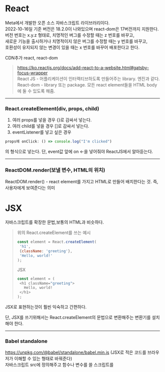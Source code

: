 # React
Meta에서 개발한 오픈 소스 자바스크립트 라이브러리이다.  
2022-10-16일 기준 버전은 18.2.0이 나와있으며 react-dom은 17버전까지 지원한다.  
버전 번호는 x.y.z 형태로, 치명적인 버그를 수정할 때는 z 번호를 바꾸고,  
새로운 기능을 출시하거나 치명적이지 않은 버그를 수정할 때는 y 번호를 바꾸고,  
호환성이 유지되지 않는 변경이 있을 때는 x 번호를 바꾸어 배포한다고 한다.  

CDN추가 react, react-dom  
> https://ko.reactjs.org/docs/add-react-to-a-website.html#gatsby-focus-wrapper  
React JS - 어플리케이션이 인터랙티브하도록 만들어주는 library. 엔진과 같다.  
React-dom - library 또는 package. 모든 react element들을 HTML body에 둘 수 있도록 해줌.  

---

### React.createElement(div, props, child)  
1. 여러 props를 넣을 경우 {}로 감싸서 넣는다.
2. 여러 child를 넣을 경우 []로 감싸서 넣는다.
3. eventListener를 넣고 싶은 경우 
```javaScript
props에 onClick: () => console.log("I'm clicked")
```
의 형식으로 넣는다. 단, event값 앞에 on <-을 넣어줘야 ReactJS에서 알아듣는다.  

---

### ReactDOM.render(보낼 변수, HTML의 위치)  
ReactDOM.render() - react element를 가지고 HTML로 만들어 배치한다는 것. 즉, 사용자에게 보여준다는 의미  

# JSX
자바스크립트를 확장한 문법,보통의 HTML과 비슷하다.  

>위의 React.createElement를 쓰는 예시
>```javaScript
>const element = React.createElement(
>  'h1',
>  {className: 'greeting'},
>  'Hello, world!'
>);
>```
>JSX
>```javaScript
>const element = (
>  <h1 className="greeting">
>    Hello, world!
>  </h1>
>);
>```
>
JSX로 표현하는것이 훨씬 익숙하고 간편하다.

단, JSX를 쓰기위해서는 React.createElement의 문법으로 변환해주는 변환기를 설치해야 한다.  

---

### Babel standalone
https://unpkg.com/@babel/standalone/babel.min.js (JSX로 적은 코드를 브라우저가 이해할 수 있는 형태로 바꿔준다)  
자바스크립트 src에 정의해주고 함수나 변수를 쓸 스크립트를 <script type="text/babel">로 바꿔준다.

---

### 규칙

1. 직접 만든 컴포넌트의 첫 글자는 반드시 대문자여야 한다.
2. 소문자면 React랑 JSX는 HTML 태그라고 인식한다.
3. 직접 만든 컴포넌트들은 전부 함수로 만들어 줘야 한다.

Ex)
```javaScript
1. div의 id를 가져오기
const root = document.getElementById("root");

2-1. 일반적인 함수(Function)
function Title() {
  return (
    <h3 id="title" onMouseEnter={() => console.log("mouse enter")}>
    Hello i'm a title
    </h3>
  );
}

2-2. 화살표 함수(ArrowFunction)
const Button = () => (
  <button 
    style={{
    backgroundColor: "tomato",
    }}
    onClick={() => console.log("im clicked")}
  >
    Click me
  </button>
);

3. 만들어진 컴포넌트를 다른 컴포넌트 안에 넣는 방법
const Container = () => (
  <div>
    <Title/>
    <Button/>
  </div>
);

4. render를 통해 html으로 보내기
ReactDOM.render(<Container/>, root);
```
점점 보기 편리해지고 있다.
  
---

### 리 렌더링
방식에는 여러 방법이 있다.  
무식한 방법으로는 아래의 예제가 있다.  
```HTML
<body>
    <div id="root"></div>
</body>
```
```JavaScript
<script src="https://unpkg.com/react@17.0.2/umd/react.production.min.js" crossorigin></script>
<script src="https://unpkg.com/react-dom@17.0.2/umd/react-dom.production.min.js" crossorigin></script>
<script src="https://unpkg.com/@babel/standalone/babel.min.js"></script>

<script type="text/babel">     
  //div id를 가져옴
  const root = document.getElementById("root");
  let counter = 0;

  function countUp() {
    counter = counter +1;
      render();
    }

  function render() {
    ReactDOM.render(<Container/>, root);
  }

  const Container = () => (
    <div>
      <h3>Total clicks: {counter}</h3>
      <button onClick={countUp}>Click me</button>
    </div>
  );

  // render로 html으로 보냄
  render();
</script>
```
이 방법은 HTML페이지를 렌더링 할때 계속적으로 함수를 이용하여 렌더링 해줘야한다.  
하나의 함수라면 괜찮겠지만 많은 함수들을 렌더링 한다면 그 함수들을 줄줄히 적어줘야 한다.  
